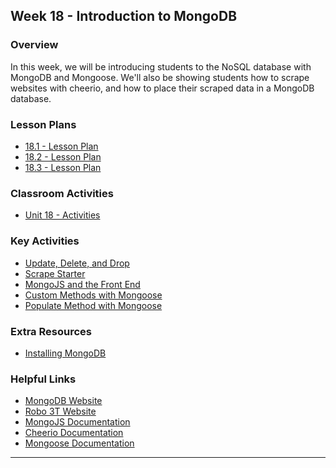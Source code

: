 ## Week 18 - Introduction to MongoDB

### Overview

In this week, we will be introducing students to the NoSQL database with MongoDB and Mongoose. We'll also be showing students how to scrape websites with cheerio, and how to place their scraped data in a MongoDB database.

### Lesson Plans

* [18.1 - Lesson Plan](01-Day/01-Day-LessonPlan.md)
* [18.2 - Lesson Plan](02-Day/02-Day-LessonPlan.md)
* [18.3 - Lesson Plan](03-Day/03-Day-LessonPlan.md)

 

### Classroom Activities

* [Unit 18 - Activities](../../../01-Class-Content/18-mongo-mongoose/01-Activities)

### Key Activities

* [Update, Delete, and Drop](../../../01-Class-Content/18-mongo-mongoose/01-Activities/04-Student-Update-Delete-and-Drop)
* [Scrape Starter](../../../01-Class-Content/18-mongo-mongoose/01-Activities/06-Scrape-Starter)
* [MongoJS and the Front End](../../../01-Class-Content/18-mongo-mongoose/01-Activities/10-MongoJS-and-the-Front-End)
* [Custom Methods with Mongoose](../../../01-Class-Content/18-mongo-mongoose/01-Activities/17-Custom-Method-Exercise)
* [Populate Method with Mongoose](../../../01-Class-Content/18-mongo-mongoose/01-Activities/19-Populate-Exercise)

### Extra Resources

* [Installing MongoDB](Supplemental/Installing-MongoDB.md)

### Helpful Links

* [MongoDB Website](https://www.mongodb.com/)
* [Robo 3T Website](https://robomongo.org/download)
* [MongoJS Documentation](https://www.npmjs.com/package/mongojs)
* [Cheerio Documentation](https://github.com/cheeriojs/cheerio)
* [Mongoose Documentation](http://mongoosejs.com/docs/guide.html)

- - -
